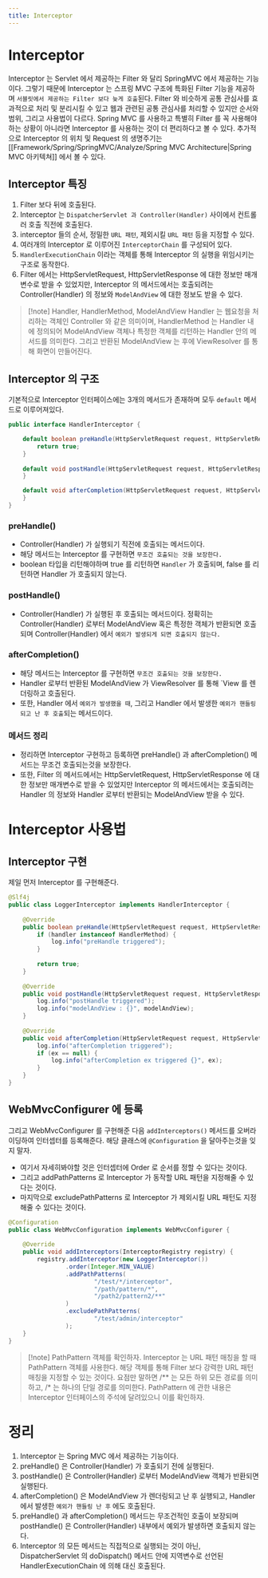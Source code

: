 ```yaml
---
title: Interceptor
---
```


# Interceptor
Interceptor 는 Servlet 에서 제공하는 Filter 와 달리 SpringMVC 에서 제공하는 기능이다. 그렇기 때문에 Interceptor 는 스프링 MVC 구조에 특화된 Filter 기능을 제공하며 `서블릿에서 제공하는 Filter 보다 늦게 호출`된다. Filter 와 비슷하게 공통 관심사를 효과적으로 처리 및 분리시킬 수 있고 웹과 관련된 공통 관심사를 처리할 수 있지만 순서와 범위, 그리고 사용법이 다르다. Spring MVC 를 사용하고 특별히 Filter 를 꼭 사용해야 하는 상황이 아니라면 Interceptor 를 사용하는 것이 더 편리하다고 볼 수 있다. 추가적으로 Interceptor 의 위치 및 Request 의 생명주기는 [[Framework/Spring/SpringMVC/Analyze/Spring MVC Architecture|Spring MVC 아키텍쳐]]  에서 볼 수 있다.

## Interceptor 특징
1. Filter 보다 뒤에 호출된다.
2. Interceptor 는 `DispatcherServlet 과 Controller(Handler)` 사이에서 컨트롤러 호출 직전에 호출된다.
3. interceptor 들의 순서, 정밀한 `URL 패턴`, 제외시킬 `URL 패턴` 등을 지정할 수 있다.
4. 여러개의 Interceptor 로 이루어진 `InterceptorChain` 를 구성되어 있다.
5. `HandlerExecutionChain` 이라는 객체를 통해 Interceptor 의 실행을 위임시키는 구조로 동작한다.
6. Filter 에서는 HttpServletRequest, HttpServletResponse 에 대한 정보만 매개변수로 받을 수 있었지만, Interceptor 의 메서드에서는 호출되려는 Controller(Handler) 의 정보와 `ModelAndView` 에 대한 정보도 받을 수 있다.

> [!note] Handler, HandlerMethod, ModelAndView
> Handler 는 웹요청을 처리하는 객체인 Controller 와 같은 의미이며, HandlerMethod 는 Handler 내에 정의되어 ModelAndView 객체나 특정한 객체를 리턴하는 Handler 안의 메서드를 의미한다. 그리고 반환된 ModelAndView 는 후에 ViewResolver 를 통해 화면이 만들어진다.

## Interceptor 의 구조
기본적으로 Interceptor 인터페이스에는 3개의 메서드가 존재하며 모두 `default` 메서드로 이루어져있다. 

```java
public interface HandlerInterceptor {

	default boolean preHandle(HttpServletRequest request, HttpServletResponse response, Object handler) throws Exception {  
		return true;  
	}
	
	default void postHandle(HttpServletRequest request, HttpServletResponse response, Object handler, @Nullable ModelAndView modelAndView) throws Exception {  
	}

	default void afterCompletion(HttpServletRequest request, HttpServletResponse response, Object handler, @Nullable Exception ex) throws Exception {  
	}
}
```

### preHandle()
- Controller(Handler) 가 실행되기 직전에 호출되는 메서드이다.
- 해당 메서드는 Interceptor 를 구현하면 `무조건 호출되는 것을 보장한다.`
- boolean 타입을 리턴해야하며 true 를 리턴하면 `Handler` 가 호출되며, false 를 리턴하면 Handler 가 호출되지 않는다. 

### postHandle()
- Controller(Handler) 가 실행된 후 호출되는 메서드이다. 정확히는 Controller(Handler) 로부터 ModelAndView 혹은 특정한 객체가 반환되면 호출되며 Controller(Handler) 에서 `예외가 발생되게 되면 호출되지 않는다.`

### afterCompletion()
- 해당 메서드는 Interceptor 를 구현하면 `무조건 호출되는 것을 보장한다.`
- Handler 로부터 반환된 ModelAndView 가 ViewResolver 를 통해 `View 를 렌더링하고 호출된다.
- 또한, Handler 에서 `예외가 발생했을 때`, 그리고 Handler 에서 발생한 `예외가 핸들링되고 난 후 호출`되는 메서드이다. 

### 메서드 정리
- 정리하면 Interceptor 구현하고 등록하면 preHandle() 과 afterCompletion() 메서드는 무조건 호출되는것을 보장한다.
- 또한, Filter 의 메서드에서는 HttpServletRequest, HttpServletResponse 에 대한 정보만 매개변수로 받을 수 있었지만 Interceptor 의 메서드에서는 호출되려는 Handler 의 정보와 Handler 로부터 반환되는 ModelAndView 받을 수 있다.
    
# Interceptor 사용법
## Interceptor 구현
제일 먼저 Interceptor 를 구현해준다.

```java
@Slf4j  
public class LoggerInterceptor implements HandlerInterceptor {  
  
    @Override  
    public boolean preHandle(HttpServletRequest request, HttpServletResponse response, Object handler) throws Exception {  
        if (handler instanceof HandlerMethod) {  
            log.info("preHandle triggered");  
        }  
  
        return true;  
    }  
  
    @Override  
    public void postHandle(HttpServletRequest request, HttpServletResponse response, Object handler, ModelAndView modelAndView) throws Exception {  
        log.info("postHandle triggered");  
        log.info("modelAndView : {}", modelAndView);  
    }  
  
    @Override  
    public void afterCompletion(HttpServletRequest request, HttpServletResponse response, Object handler, Exception ex) throws Exception {  
        log.info("afterCompletion triggered");  
        if (ex == null) {  
            log.info("afterCompletion ex triggered {}", ex);  
        }  
    }  
}
```

## WebMvcConfigurer 에 등록
그리고 WebMvcConfigurer 를 구현해준 다음 `addInterceptors()` 메서드를 오버라이딩하여 인터셉터를 등록해준다. 해당 클래스에 `@Configuration` 을 달아주는것을 잊지 말자.

- 여기서 자세히봐야할 것은 인터셉터에 Order 로 순서를 정할 수 있다는 것이다.
- 그리고 addPathPatterns 로 Interceptor 가 동작할 URL 패턴을 지정해줄 수 있다는 것이다.
- 마지막으로 excludePathPatterns 로 Interceptor 가 제외시킬 URL 패턴도 지정해줄 수 있다는 것이다.

```java
@Configuration  
public class WebMvcConfiguration implements WebMvcConfigurer {  
  
    @Override  
    public void addInterceptors(InterceptorRegistry registry) {  
        registry.addInterceptor(new LoggerInterceptor())  
                .order(Integer.MIN_VALUE)  
                .addPathPatterns(  
                        "/test/*/interceptor",  
                        "/path/pattern/*",  
                        "/path2/pattern2/**"  
                )  
                .excludePathPatterns(  
                        "/test/admin/interceptor"  
                );  
    }  
}
```

> [!note] PathPattern 객체를 확인하자.
> Interceptor 는 URL 패턴 매칭을 할 때  PathPattern 객체를 사용한다. 해당 객체를 통해 Filter 보다 강력한 URL 패턴 매칭을 지정할 수 있는 것이다. 요점만 말하면 /\*\* 는 모든 하위 모든 경로를 의미하고, /* 는 하나의 단일 경로를 의미한다. PathPattern 에 관한 내용은 Interceptor 인터페이스의 주석에 달려있으니 이를 확인하자.

# 정리
1. Interceptor 는 Spring MVC 에서 제공하는 기능이다.
2. preHandle() 은 Controller(Handler) 가 호출되기 전에 실행된다.
3. postHandle() 은 Controller(Handler) 로부터 ModelAndView 객체가 반환되면 실행된다.
4. afterCompletion() 은 ModelAndView 가 렌더링되고 난 후 실행되고, Handler 에서 발생한 `예외가 핸들링 난 후` 에도 호출된다. 
5. preHandle() 과 afterCompletion() 메서드는 무조건적인 호출이 보장되며 postHandle() 은 Controller(Handler) 내부에서 예외가 발생하면 호출되지 않는다.
6. Interceptor 의 모든 메서드는 직접적으로 실행되는 것이 아닌, DispatcherServlet 의 doDispatch() 메서드 안에 지역변수로 선언된 HandlerExecutionChain 에 의해 대신 호출된다.
